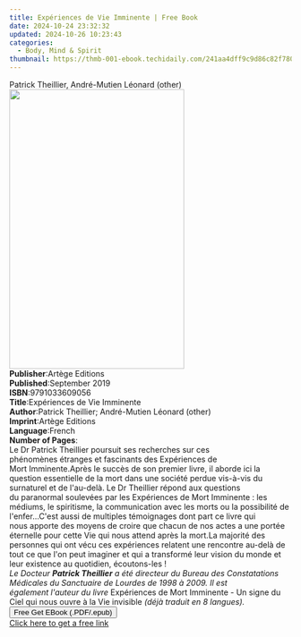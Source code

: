 ```yaml
---
title: Expériences de Vie Imminente | Free Book
date: 2024-10-24 23:32:32
updated: 2024-10-26 10:23:43
categories:
  - Body, Mind & Spirit
thumbnail: https://thmb-001-ebook.techidaily.com/241aa4dff9c9d86c82f780b7950e504440c169d9ad74774b01937222fdc19e5c.jpg
---
```

<main id="book-container">
  <div class="flex flex-col">
    <div class="book-brief flex-1 py-6 px-4 sm:p-6 md:py-10 md:px-8">
      <!-- brief-->
      <div class="book-brief-main">
        Patrick Theillier, André-Mutien Léonard (other)
      </div>
    </div>
    <div
      class="book-meta-info flex-1 grid gap-4 col-start-1 col-end-3 row-start-1 sm:mb-6 sm:grid-cols-4 lg:gap-6 lg:col-start-2 lg:row-end-6 lg:row-span-6 lg:mb-0"
    >
      <div
        class="book-meta-info-left place-content-center mt-4 p-4 text-sm leading-6 col-start-2 col-span-2 dark:text-slate-400"
      >
        <img
          class="w-full h-500 object-cover rounded-lg sm:h-255 sm:col-span-2 lg:col-span-full"
          src="https://img-001-ebook.techidaily.com/6af13911b3b8fb41b05d8731606a89959e3579ba3d5e50640d7e8f074718d7a0.jpg"
          alt=""
          width="312"
          height="500"
        />
      </div>
      <div
        class="book-meta-info-right mt-2 col-start-1 row-start-2 col-span-3 self-center"
      >
        <!-- meta data  -->
        <div class="flex flex-col px-4 md:px-8">
          <div class="flex-1">
            <strong>Publisher</strong>:<span class="px-2">Artège Editions</span>
          </div>
          <div class="flex-1">
            <strong>Published</strong>:<span class="px-2">September 2019</span>
          </div>
          <div class="flex-1">
            <strong>ISBN</strong>:<span class="px-2">9791033609056</span>
          </div>
          <div class="flex-1">
            <strong>Title</strong>:<span class="px-2"
              >Expériences de Vie Imminente</span
            >
          </div>
          <div class="flex-1">
            <strong>Author</strong>:<span class="px-2"
              >Patrick Theillier; André-Mutien Léonard (other)</span
            >
          </div>
          <div class="flex-1">
            <strong>Imprint</strong>:<span class="px-2">Artège Editions</span>
          </div>
          <div class="flex-1">
            <strong>Language</strong>:<span class="px-2">French</span>
          </div>
          <div class="flex-1">
            <strong>Number of Pages</strong>:<span class="px-2"></span>
          </div>
        </div>
      </div>
    </div>
    <div class="book-description flex-1 py-6 px-4 sm:p-6 md:py-10 md:px-8">
      <div class="book-description-main">
        <div accordion-content="" id="description">
          Le&nbsp;Dr Patrick Theillier poursuit ses recherches sur ces
          phénomènes&nbsp;étranges et fascinants des Expériences de
          Mort&nbsp;Imminente.Après le succès de son premier livre, il aborde
          ici la question&nbsp;essentielle de la mort dans une société perdue
          vis-à-vis du surnaturel et de l'au-delà. Le Dr Theillier répond aux
          questions du&nbsp;paranormal soulevées par les Expériences de Mort
          Imminente :&nbsp;les médiums, le spiritisme, la communication avec les
          morts ou&nbsp;la possibilité de l'enfer...C'est aussi de multiples
          témoignages dont part ce livre qui nous&nbsp;apporte des moyens de
          croire que chacun de nos actes a une&nbsp;portée éternelle pour cette
          Vie qui nous attend après la mort.La majorité des personnes qui ont
          vécu ces expériences relatent&nbsp;une rencontre au-delà de tout ce
          que l'on peut imaginer et qui&nbsp;a transformé leur vision du monde
          et leur existence au quotidien,&nbsp;écoutons-les !<br /><i
            >Le Docteur <b>Patrick Theillier</b> a été directeur du Bureau des
            Constatations Médicales du Sanctuaire de Lourdes de 1998 à 2009. Il
            est également&nbsp;l'auteur du livre </i
          >Expériences de Mort Imminente - Un signe du Ciel qui&nbsp;nous ouvre
          à la Vie invisible<i> (déjà traduit en 8 langues).</i>
        </div>
        <div class="accordion-fader"></div>
      </div>
    </div>
    <div class="book-excerpts flex-1 py-6 px-4 sm:p-6 md:py-10 md:px-8"></div>
    <div
      class="book-about-author flex-1 py-6 px-4 sm:p-6 md:py-10 md:px-8"
    ></div>
    <div class="book-free-get flex-1 py-6 px-4 sm:p-6 md:py-10 md:px-8">
      <button
        id="btn-free-get"
        class="bg-blue-500 hover:bg-blue-700 text-white font-bold py-2 px-4 rounded"
      >
        Free Get EBook (.PDF/.epub)
      </button>
      <div id="countdown-display" class="px-2 text-lg mt-2"></div>
      <a
        id="free-link"
        class="hidden bg-blue-500 hover:bg-blue-700 text-white font-bold py-2 px-4 rounded"
        href="https://www.ebooks.com/en-us/book/209787707/exp-riences-de-vie-imminente/patrick-theillier/"
        target="_blank"
        >Click here to get a free link</a
      >
    </div>
    <script>
      let countdownTime = 0;
      let countdownInterval = null;
      document
        .getElementById('btn-free-get')
        .addEventListener('click', startCountdown);
      function startCountdown() {
        countdownTime = new Date().getTime() + 60000 * 3;
        countdownInterval = setInterval(updateCountdown, 1000);
        document.getElementById('btn-free-get').disabled = true;
        document
          .getElementById('btn-free-get')
          .classList.add('bg-gray-500', 'cursor-not-allowed');
      }
      function updateCountdown() {
        let currentTime = new Date().getTime();
        let timeLeft = countdownTime - currentTime;
        let secondsLeft = Math.floor(timeLeft / 1000);
        document.getElementById('countdown-display').innerHTML =
          `Remaining time: ${secondsLeft} seconds.`;
        if (secondsLeft <= 0) {
          clearInterval(countdownInterval);
          document.getElementById('btn-free-get').classList.add('hidden');
          document.getElementById('free-link').classList.remove('hidden');
          document.getElementById('countdown-display').innerHTML = '';
        }
      }
    </script>
  </div>
</main>
